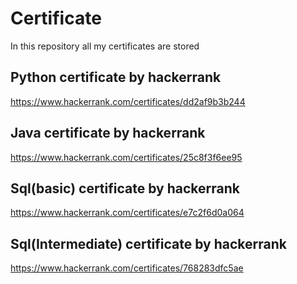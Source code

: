 # Certificate
In this repository all my certificates are stored
## Python certificate by hackerrank
https://www.hackerrank.com/certificates/dd2af9b3b244 
## Java certificate by hackerrank
https://www.hackerrank.com/certificates/25c8f3f6ee95
## Sql(basic) certificate by hackerrank
https://www.hackerrank.com/certificates/e7c2f6d0a064
## Sql(Intermediate) certificate by hackerrank
https://www.hackerrank.com/certificates/768283dfc5ae

